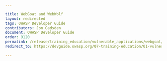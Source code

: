 ```yaml
---

title: WebGoat and WebWolf
layout: redirected
tags: OWASP Developer Guide
contributors: Jon Gadsden
document: OWASP Developer Guide
order: 9120
permalink: /release/training_education/vulnerable_applications/webgoat/
redirect_to: https://devguide.owasp.org/07-training-education/01-vulnerable-apps/02-webgoat/

---
```

